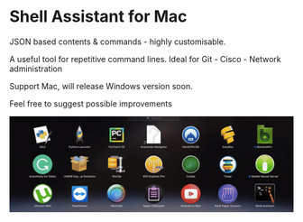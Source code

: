 # Shell Assistant for Mac
JSON based contents & commands - highly customisable.

A useful tool for repetitive command lines.
Ideal for Git - Cisco - Network administration

Support Mac, will release Windows version soon. 

Feel free to suggest possible improvements 

![Fast Demo](shell_assistant_demo.gif)